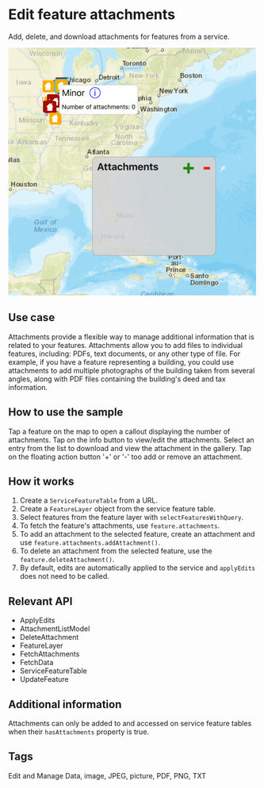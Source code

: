 # Edit feature attachments

Add, delete, and download attachments for features from a service.

![](screenshot.png)

## Use case

Attachments provide a flexible way to manage additional information that is related to your features. Attachments allow you to add files to individual features, including: PDFs, text documents, or any other type of file. For example, if you have a feature representing a building, you could use attachments to add multiple photographs of the building taken from several angles, along with PDF files containing the building's deed and tax information.

## How to use the sample

Tap a feature on the map to open a callout displaying the number of attachments. Tap on the info button to view/edit the attachments. Select an entry from the list to download and view the attachment in the gallery. Tap on the floating action button '+' or '-' too add or remove an attachment.

## How it works

1. Create a `ServiceFeatureTable` from a URL.
2. Create a `FeatureLayer` object from the service feature table.
3. Select features from the feature layer with `selectFeaturesWithQuery`.
4. To fetch the feature's attachments, use `feature.attachments`.
5. To add an attachment to the selected feature, create an attachment and use `feature.attachments.addAttachment()`.
6. To delete an attachment from the selected feature, use the `feature.deleteAttachment()`.
7. By default, edits are automatically applied to the service and `applyEdits` does not need to be called.

## Relevant API

* ApplyEdits
* AttachmentListModel
* DeleteAttachment
* FeatureLayer
* FetchAttachments
* FetchData
* ServiceFeatureTable
* UpdateFeature

## Additional information

Attachments can only be added to and accessed on service feature tables when their `hasAttachments` property is true.

## Tags

Edit and Manage Data, image, JPEG, picture, PDF, PNG, TXT
